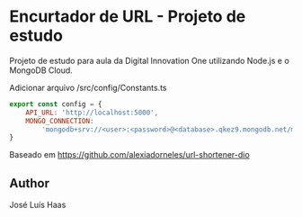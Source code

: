 # Encurtador de URL - Projeto de estudo

Projeto de estudo para aula da Digital Innovation One utilizando Node.js e o MongoDB Cloud.

Adicionar arquivo /src/config/Constants.ts
```js
export const config = {
	API_URL: 'http://localhost:5000',
	MONGO_CONNECTION:
		'mongodb+srv://<user>:<password>@<database>.qkez9.mongodb.net/myFirstDatabase?retryWrites=true&w=majority',
}
```

Baseado em https://github.com/alexiadorneles/url-shortener-dio

## Author
José Luís Haas